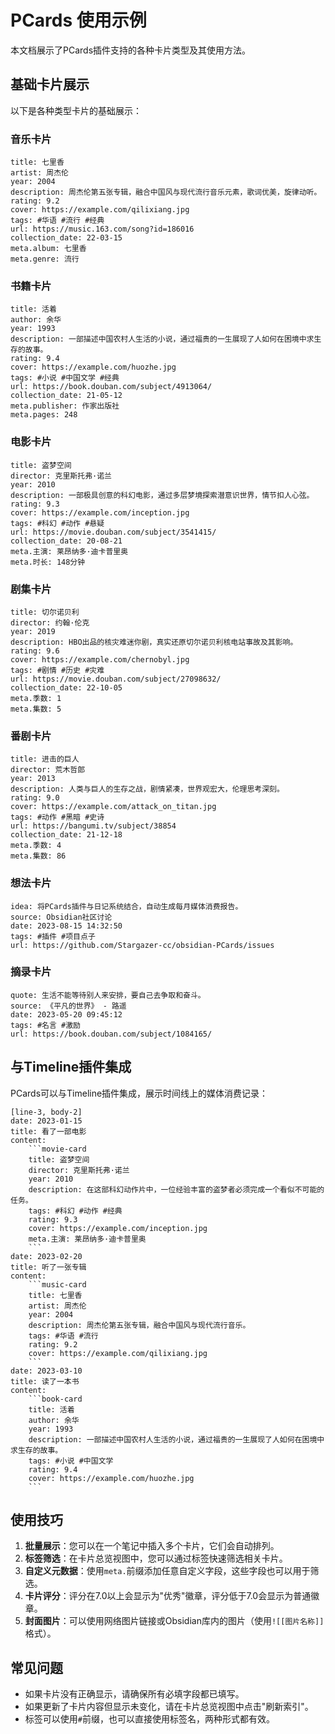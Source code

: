 # PCards 使用示例

本文档展示了PCards插件支持的各种卡片类型及其使用方法。

## 基础卡片展示

以下是各种类型卡片的基础展示：

### 音乐卡片

```music-card
title: 七里香
artist: 周杰伦
year: 2004
description: 周杰伦第五张专辑，融合中国风与现代流行音乐元素，歌词优美，旋律动听。
rating: 9.2
cover: https://example.com/qilixiang.jpg
tags: #华语 #流行 #经典
url: https://music.163.com/song?id=186016
collection_date: 22-03-15
meta.album: 七里香
meta.genre: 流行
```

### 书籍卡片

```book-card
title: 活着
author: 余华
year: 1993
description: 一部描述中国农村人生活的小说，通过福贵的一生展现了人如何在困境中求生存的故事。
rating: 9.4
cover: https://example.com/huozhe.jpg
tags: #小说 #中国文学 #经典
url: https://book.douban.com/subject/4913064/
collection_date: 21-05-12
meta.publisher: 作家出版社
meta.pages: 248
```

### 电影卡片

```movie-card
title: 盗梦空间
director: 克里斯托弗·诺兰
year: 2010
description: 一部极具创意的科幻电影，通过多层梦境探索潜意识世界，情节扣人心弦。
rating: 9.3
cover: https://example.com/inception.jpg
tags: #科幻 #动作 #悬疑
url: https://movie.douban.com/subject/3541415/
collection_date: 20-08-21
meta.主演: 莱昂纳多·迪卡普里奥
meta.时长: 148分钟
```

### 剧集卡片

```tv-card
title: 切尔诺贝利
director: 约翰·伦克
year: 2019
description: HBO出品的核灾难迷你剧，真实还原切尔诺贝利核电站事故及其影响。
rating: 9.6
cover: https://example.com/chernobyl.jpg
tags: #剧情 #历史 #灾难
url: https://movie.douban.com/subject/27098632/
collection_date: 22-10-05
meta.季数: 1
meta.集数: 5
```

### 番剧卡片

```anime-card
title: 进击的巨人
director: 荒木哲郎
year: 2013
description: 人类与巨人的生存之战，剧情紧凑，世界观宏大，伦理思考深刻。
rating: 9.0
cover: https://example.com/attack_on_titan.jpg
tags: #动作 #黑暗 #史诗
url: https://bangumi.tv/subject/38854
collection_date: 21-12-18
meta.季数: 4
meta.集数: 86
```

### 想法卡片

```idea-card
idea: 将PCards插件与日记系统结合，自动生成每月媒体消费报告。
source: Obsidian社区讨论
date: 2023-08-15 14:32:50
tags: #插件 #项目点子
url: https://github.com/Stargazer-cc/obsidian-PCards/issues
```

### 摘录卡片

```quote-card
quote: 生活不能等待别人来安排，要自己去争取和奋斗。
source: 《平凡的世界》 - 路遥
date: 2023-05-20 09:45:12
tags: #名言 #激励
url: https://book.douban.com/subject/1084165/
```

## 与Timeline插件集成

PCards可以与Timeline插件集成，展示时间线上的媒体消费记录：

```timeline-labeled
[line-3, body-2]
date: 2023-01-15
title: 看了一部电影
content: 
    ```movie-card
    title: 盗梦空间
    director: 克里斯托弗·诺兰
    year: 2010
    description: 在这部科幻动作片中，一位经验丰富的盗梦者必须完成一个看似不可能的任务。
    tags: #科幻 #动作 #经典
    rating: 9.3
    cover: https://example.com/inception.jpg
    meta.主演: 莱昂纳多·迪卡普里奥
    ```
date: 2023-02-20
title: 听了一张专辑
content:
    ```music-card
    title: 七里香
    artist: 周杰伦
    year: 2004
    description: 周杰伦第五张专辑，融合中国风与现代流行音乐。
    tags: #华语 #流行
    rating: 9.2
    cover: https://example.com/qilixiang.jpg
    ```
date: 2023-03-10
title: 读了一本书
content:
    ```book-card
    title: 活着
    author: 余华
    year: 1993
    description: 一部描述中国农村人生活的小说，通过福贵的一生展现了人如何在困境中求生存的故事。
    tags: #小说 #中国文学
    rating: 9.4
    cover: https://example.com/huozhe.jpg
    ```
```

## 使用技巧

1. **批量展示**：您可以在一个笔记中插入多个卡片，它们会自动排列。
2. **标签筛选**：在卡片总览视图中，您可以通过标签快速筛选相关卡片。
3. **自定义元数据**：使用`meta.`前缀添加任意自定义字段，这些字段也可以用于筛选。
4. **卡片评分**：评分在7.0以上会显示为"优秀"徽章，评分低于7.0会显示为普通徽章。
5. **封面图片**：可以使用网络图片链接或Obsidian库内的图片（使用`![[图片名称]]`格式）。

## 常见问题

- 如果卡片没有正确显示，请确保所有必填字段都已填写。
- 如果更新了卡片内容但显示未变化，请在卡片总览视图中点击"刷新索引"。
- 标签可以使用`#`前缀，也可以直接使用标签名，两种形式都有效。